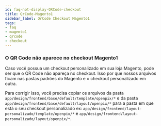 ```yaml
---
id: faq-not-display-QRCode-checkout
title: QrCode-Magento1
sidebar_label: QrCode Checkout Magento1
tags:
- faq
- magento1
- qrcode
- checkout
---
```


### O QR Code não aparece no checkout Magento1

Caso você possua um checkout personalizado em sua loja Magento, pode ser que o QR Code não apareça no checkout. Isso por que nossos arquivos ficam nas pastas padrões do Magento e o checkout personalizado em outra.

Para corrigir isso, você precisa copiar os arquivos da pasta
`app/design/frontend/base/default/template/openpix/*` e da pasta `app/design/frontend/base/default/layout/openpix/*` para a pasta em que está o seu checkout personalizado ex: `app/design/frontend/layout-personalizado/template/openpix/*` e `app/design/frontend/layout-personalizado/layout/openpix/*`.
